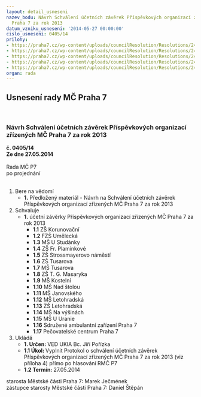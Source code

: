 ```yaml
---
layout: detail_usneseni
nazev_bodu: Návrh Schválení účetních závěrek Příspěvkových organizací zřízených MČ
  Praha 7 za rok 2013
datum_vzniku_usneseni: '2014-05-27 00:00:00'
cislo_usneseni: 0405/14
prilohy:
- https://praha7.cz/wp-content/uploads/councilResolution/Resolutions/24976/27-14-p1_dopo0001.pdf
- https://praha7.cz/wp-content/uploads/councilResolution/Resolutions/24976/27-14-p2.pdf
- https://praha7.cz/wp-content/uploads/councilResolution/Resolutions/24976/27-14-p3_ukia0001.pdf
- https://praha7.cz/wp-content/uploads/councilResolution/Resolutions/24976/27-14-p4_protokol.doc
- https://praha7.cz/wp-content/uploads/councilResolution/Resolutions/24976/27-14-p5_fv0001.pdf
organ: rada
---
```

<div id="ucUsn_pList" class="usn">
	<span><h2>Usnesení rady MČ Praha 7 </h2>
<br></span><div class="standBody">
<span><h3>Návrh Schválení účetních závěrek Příspěvkových organizací zřízených MČ Praha 7 za rok 2013</h3></span><div class="center">
		<strong>č. 0405/14</strong><br>
	</div>
<div class="center">
		<strong>Ze dne 27.05.2014</strong><br><br>
	</div>Rada MČ P7<br> po projednání<br><br><ol>
<li>Bere na vědomí<ul><li>
<strong>1.</strong> Předložený materiál - Návrh na Schválení účetních závěrek Příspěvkových organizací zřízených MČ Praha 7 za rok 2013</li></ul>
</li>
<li>Schvaluje<ul><li>
<strong>1.</strong> účetní závěrky Příspěvkových organizací zřízených MČ Praha 7 za rok 2013<ul>
<li>
<strong>1.1</strong> ZŠ Korunovační</li>
<li>
<strong>1.2</strong> FZŠ Umělecká</li>
<li>
<strong>1.3</strong> MŠ U Studánky</li>
<li>
<strong>1.4</strong> ZŠ Fr. Plamínkové</li>
<li>
<strong>1.5</strong> ZŠ Strossmayerovo náměstí</li>
<li>
<strong>1.6</strong> ZŠ Tusarova</li>
<li>
<strong>1.7</strong> MŠ Tusarova</li>
<li>
<strong>1.8</strong> ZŠ T. G. Masaryka</li>
<li>
<strong>1.9</strong> MŠ Kostelní</li>
<li>
<strong>1.10</strong> MŠ Nad štolou</li>
<li>
<strong>1.11</strong> MŠ Janovského</li>
<li>
<strong>1.12</strong> MŠ Letohradská </li>
<li>
<strong>1.13</strong> ZŠ Letohradská</li>
<li>
<strong>1.14</strong> MŠ Na výšinách</li>
<li>
<strong>1.15</strong> MŠ U Uranie</li>
<li>
<strong>1.16</strong> Sdružené ambulantní zařízení Praha 7</li>
<li>
<strong>1.17</strong> Pečovatelské centrum Praha 7</li>
</ul>
</li></ul>
</li>
<li>Ukládá<ul>
<li>
<strong>1. Určen: </strong>VED UKIA Bc. Jiří Pořízka</li>
<li>
<strong>1.1 Úkol: </strong>Vyplnit Protokol o schválení účetních závěrek Příspěvkových organizací zřízených MČ Praha 7 za rok 2013 (viz příloha 4) přímo po hlasování RMČ P7 </li>
<li>
<strong>1.2 Termín: </strong>27.05.2014</li>
</ul>
</li>
</ol>starosta Městské části Praha 7: Marek Ječmének<br>zástupce starosty Městské části Praha 7: Daniel Štěpán 
</div>
</div>